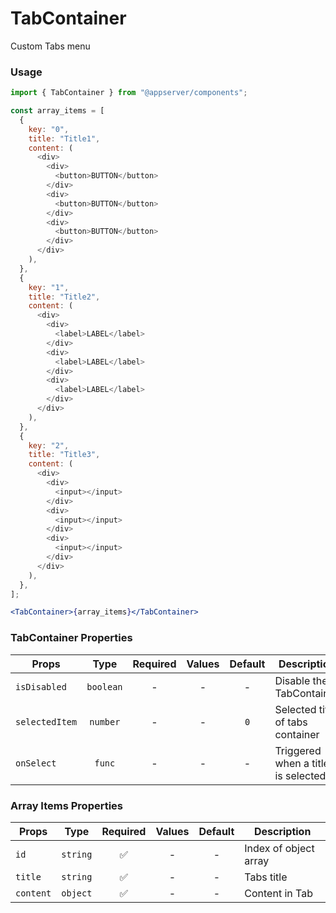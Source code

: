 # TabContainer

Custom Tabs menu

### Usage

```js
import { TabContainer } from "@appserver/components";
```

```js
const array_items = [
  {
    key: "0",
    title: "Title1",
    content: (
      <div>
        <div>
          <button>BUTTON</button>
        </div>
        <div>
          <button>BUTTON</button>
        </div>
        <div>
          <button>BUTTON</button>
        </div>
      </div>
    ),
  },
  {
    key: "1",
    title: "Title2",
    content: (
      <div>
        <div>
          <label>LABEL</label>
        </div>
        <div>
          <label>LABEL</label>
        </div>
        <div>
          <label>LABEL</label>
        </div>
      </div>
    ),
  },
  {
    key: "2",
    title: "Title3",
    content: (
      <div>
        <div>
          <input></input>
        </div>
        <div>
          <input></input>
        </div>
        <div>
          <input></input>
        </div>
      </div>
    ),
  },
];
```

```jsx
<TabContainer>{array_items}</TabContainer>
```

### TabContainer Properties

| Props          |   Type    | Required | Values | Default | Description                        |
| -------------- | :-------: | :------: | :----: | :-----: | ---------------------------------- |
| `isDisabled`   | `boolean` |    -     |   -    |    -    | Disable the TabContainer           |
| `selectedItem` | `number`  |    -     |   -    |   `0`   | Selected title of tabs container   |
| `onSelect`     |  `func`   |    -     |   -    |    -    | Triggered when a title is selected |

### Array Items Properties

| Props     |   Type   | Required | Values | Default | Description           |
| --------- | :------: | :------: | :----: | :-----: | --------------------- |
| `id`      | `string` |    ✅    |   -    |    -    | Index of object array |
| `title`   | `string` |    ✅    |   -    |    -    | Tabs title            |
| `content` | `object` |    ✅    |   -    |    -    | Content in Tab        |
